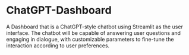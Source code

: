 # ChatGPT-Dashboard
A Dashboard  that is a ChatGPT-style chatbot using Streamlit as the user interface. The chatbot will be capable of answering user questions and engaging in dialogue, with customizable parameters to fine-tune the interaction according to user preferences.
